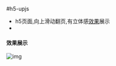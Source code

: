 #h5-upjs

 - h5页面,向上滑动翻页,有立体感[效果](http://html.pengqiuyuan.com/swfi/swfi.html)展示
 - 
#### 效果展示

![img](http://html.pengqiuyuan.com/images/h5-upjs/1.png)
